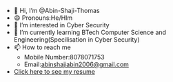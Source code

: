 - 👋 Hi, I’m @Abin-Shaji-Thomas
- 😄 Pronouns:He/HIm
- 👀 I’m interested in Cyber Security
- 🌱 I’m currently learning BTech Computer Science and Engineering(Specilisation in Cyber Security)
- 📫 How to reach me
  - Mobile Number:8078071753
  - Email:abinshajiabin2006@gmail.com
- [Click here to see my resume](https://github.com/Abin-Shaji-Thomas/Abin-Shaji-Thomas/blob/main/URK24CS6007_ABIN%20SHAJI%20THOMAS.pdf)


<!---
Abin-Shaji-Thomas/Abin-Shaji-Thomas is a ✨ special ✨ repository because its `README.md` (this file) appears on your GitHub profile.
You can click the Preview link to take a look at your changes.
--->
